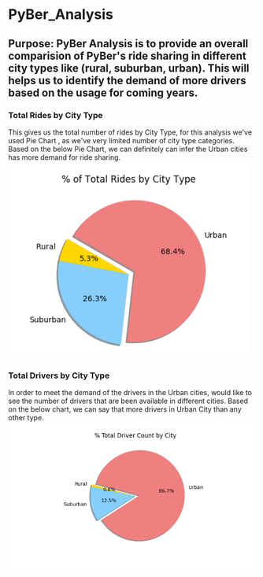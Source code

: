 # PyBer_Analysis

## Purpose: PyBer Analysis is to provide an overall comparision of PyBer's ride sharing in different city types like (rural, suburban, urban). This will helps us to identify the demand of more drivers based on the usage for coming years.

### Total Rides by City Type
This gives us the total number of rides by City Type, for this analysis we've used Pie Chart , as we've very limited number of city type categories.
Based on the below Pie Chart, we can definitely can infer the Urban cities has more demand for ride sharing.
![TotalRidesByCityType](/analysis/TotalRidesByCityType.png) <br/>

### Total Drivers by City Type
In order to meet the demand of the drivers in the Urban cities, would like to see the number of drivers that are been available in different cities. Based on the below chart, we can say that more drivers in Urban City than any other type.
![TotalDriversByCityType](/analysis/Fig6.png) <br/>
